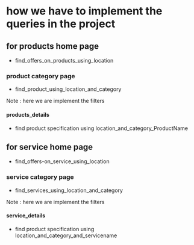 # how we have to implement the queries in the project

## for products home page

- find_offers_on_products_using_location

### product category page

- find_product_using_location_and_category

Note : here we are implement the filters

#### products_details

- find product specification using location_and_category_ProductName

## for service home page

- find_offers-on_service_using_location
   
### service category page 

- find_services_using_location_and_category

Note : here we are implement the filters

#### service_details

- find product specification using location_and_category_and_servicename




   
